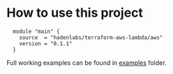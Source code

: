 # How to use this project

```hcl
  module "main" {
    source  = "hadenlabs/terraform-aws-lambda/aws"
    version = "0.1.1"
  }
```

Full working examples can be found in [examples](./examples) folder.
